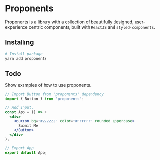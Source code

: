 # Proponents
Proponents is a library with a collection of beautifully designed, user-experience centric components, built with `ReactJS` and `styled-components`.

## Installing
```sh
# Install package
yarn add proponents
```

## Todo
Show examples of how to use proponents.

```jsx
// Import Button from 'proponents' dependency
import { Button } from 'proponents';

// Add Input.
const App = () => (
  <div>
    <Button bg="#222222" color="#FFFFFF" rounded uppercase>
      Submit Me
    </Button>
  </div>
);

// Export App
export default App;
```
